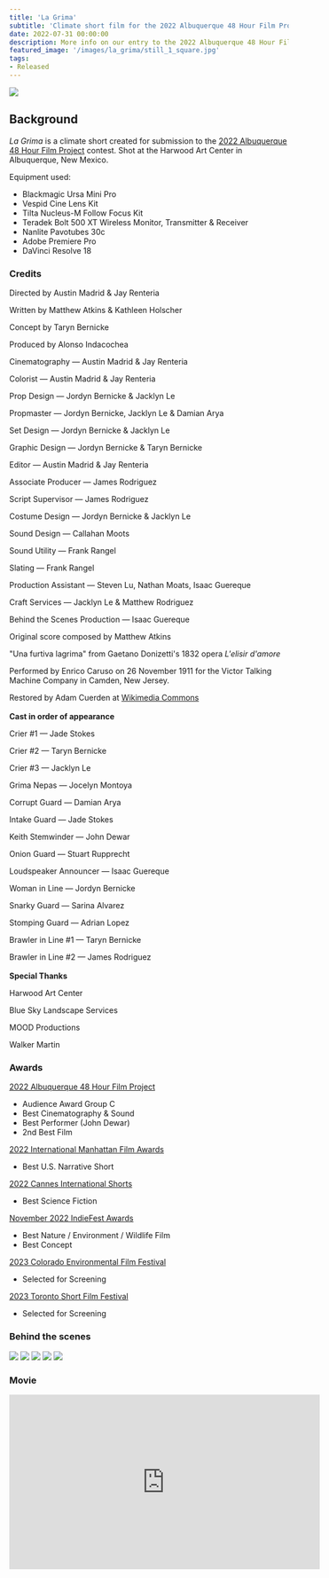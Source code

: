 ```yaml
---
title: 'La Grima'
subtitle: 'Climate short film for the 2022 Albuquerque 48 Hour Film Project'
date: 2022-07-31 00:00:00
description: More info on our entry to the 2022 Albuquerque 48 Hour Film Project, La Grima
featured_image: '/images/la_grima/still_1_square.jpg'
tags:
- Released
---
```


![](/images/la_grima/still_3.jpg)

## Background

_La Grima_ is a climate short created for submission to the [2022 Albuquerque 48 Hour Film Project](https://www.48hourfilm.com/en/albuquerque-nm) contest. Shot at the Harwood Art Center in Albuquerque, New Mexico.

Equipment used:

* Blackmagic Ursa Mini Pro
* Vespid Cine Lens Kit
* Tilta Nucleus-M Follow Focus Kit
* Teradek Bolt 500 XT Wireless Monitor, Transmitter & Receiver
* Nanlite Pavotubes 30c
* Adobe Premiere Pro
* DaVinci Resolve 18

### Credits

Directed by Austin Madrid & Jay Renteria

Written by Matthew Atkins & Kathleen Holscher

Concept by Taryn Bernicke

Produced by Alonso Indacochea

Cinematography — Austin Madrid & Jay Renteria

Colorist — Austin Madrid & Jay Renteria

Prop Design — Jordyn Bernicke & Jacklyn Le

Propmaster — Jordyn Bernicke, Jacklyn Le & Damian Arya

Set Design — Jordyn Bernicke & Jacklyn Le

Graphic Design — Jordyn Bernicke & Taryn Bernicke

Editor — Austin Madrid & Jay Renteria

Associate Producer — James Rodriguez

Script Supervisor — James Rodriguez

Costume Design — Jordyn Bernicke & Jacklyn Le

Sound Design — Callahan Moots

Sound Utility — Frank Rangel

Slating — Frank Rangel

Production Assistant — Steven Lu, Nathan Moats, Isaac Guereque

Craft Services — Jacklyn Le & Matthew Rodriguez

Behind the Scenes Production — Isaac Guereque

Original score composed by Matthew Atkins

"Una furtiva lagrima" from Gaetano Donizetti's 1832 opera *L'elisir d'amore*

Performed by Enrico Caruso on 26 November 1911 for the Victor Talking Machine Company in Camden, New Jersey.

Restored by Adam Cuerden at [Wikimedia Commons](http://commons.wikimedia.org)
<br><br>
**Cast in order of appearance**

Crier #1 — Jade Stokes

Crier #2 — Taryn Bernicke

Crier #3 — Jacklyn Le

Grima Nepas — Jocelyn Montoya

Corrupt Guard — Damian Arya

Intake Guard — Jade Stokes

Keith Stemwinder — John Dewar

Onion Guard — Stuart Rupprecht

Loudspeaker Announcer — Isaac Guereque

Woman in Line — Jordyn Bernicke

Snarky Guard — Sarina Alvarez

Stomping Guard — Adrian Lopez

Brawler in Line #1 — Taryn Bernicke

Brawler in Line #2 — James Rodriguez
<br><br>
**Special Thanks**

Harwood Art Center

Blue Sky Landscape Services

MOOD Productions

Walker Martin

### Awards

[2022 Albuquerque 48 Hour Film Project](https://www.48hourfilm.com/en/albuquerque-nm)
* Audience Award Group C
* Best Cinematography & Sound
* Best Performer (John Dewar)
* 2nd Best Film

[2022 International Manhattan Film Awards](https://www.manhattanfilmawards.art/3rd)
* Best U.S. Narrative Short

[2022 Cannes International Shorts](https://www.cannesfestshort.com/2nd)
* Best Science Fiction

[November 2022 IndieFest Awards](https://theindiefest.com/)
* Best Nature / Environment / Wildlife Film
* Best Concept

[2023 Colorado Environmental Film Festival](https://ceff.net/)
* Selected for Screening

[2023 Toronto Short Film Festival](https://filmfreeway.com/TorontoShortFilmFestival)
* Selected for Screening

### Behind the scenes

<div class="gallery" data-columns="2">
	<img src="/images/la_grima/behind_3.jpg">
	<img src="/images/la_grima/behind_1.jpg">
	<img src="/images/la_grima/behind_2.jpg">
	<img src="/images/la_grima/poster.png">
	<img src="/images/la_grima/behind_4.jpg">
</div>

### Movie

<iframe width="560" height="315" src="https://www.youtube.com/embed/5JyyQVF0cAI" title="YouTube video player" frameborder="0" allow="accelerometer; autoplay; clipboard-write; encrypted-media; gyroscope; picture-in-picture" allowfullscreen></iframe>